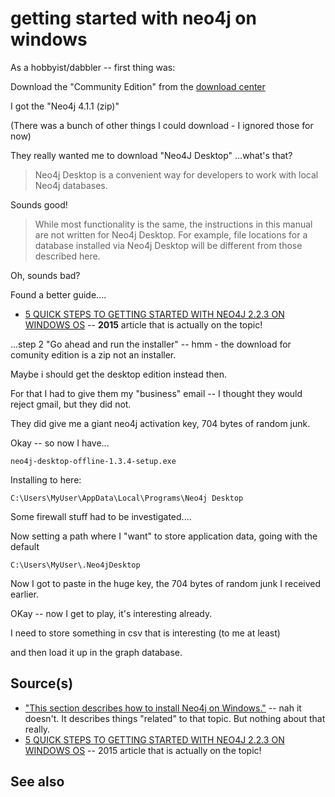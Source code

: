 # getting started with neo4j on windows

As a hobbyist/dabbler -- first thing was:

Download the "Community Edition" from the [download center](https://neo4j.com/download-center/#community)

I got the "Neo4j 4.1.1 (zip)"

(There was a bunch of other things I could download - I ignored those for now)

They really wanted me to download "Neo4J Desktop"
...what's that?

> Neo4j Desktop is a convenient way for developers to work with local Neo4j databases.

Sounds good!

> While most functionality is the same, the instructions in this manual are not written for Neo4j Desktop. For example, file locations for a database installed via Neo4j Desktop will be different from those described here.

Oh, sounds bad?


Found a better guide....

- [5 QUICK STEPS TO GETTING STARTED WITH NEO4J 2.2.3 ON WINDOWS OS](https://kvangundy.com/wp/5-quick-steps-to-getting-started-with-neo4j-2-2-3-on-windows-os/) -- **2015** article that is actually on the topic!

...step 2 "Go ahead and run the installer" -- hmm - the download for comunity edition is a zip not an installer.

Maybe i should get the desktop edition instead then.

For that I had to give them my "business" email -- I thought they would reject gmail, but they did not.

They did give me a giant neo4j activation key, 704 bytes of random junk.

Okay -- so now I have... 

	neo4j-desktop-offline-1.3.4-setup.exe


Installing to here:

	C:\Users\MyUser\AppData\Local\Programs\Neo4j Desktop

Some firewall stuff had to be investigated....

Now setting a path where I "want" to store application data, going with the default

	C:\Users\MyUser\.Neo4jDesktop

Now I got to paste in the huge key, the 704 bytes of random junk I received earlier.

OKay -- now I get to play, it's interesting already.

I need to store something in csv that is interesting (to me at least) 

and then load it up in the graph database.



## Source(s)

- ["This section describes how to install Neo4j on Windows."](https://neo4j.com/docs/operations-manual/current/installation/windows/) -- nah it doesn't. It describes things "related" to that topic. But nothing about that really.
- [5 QUICK STEPS TO GETTING STARTED WITH NEO4J 2.2.3 ON WINDOWS OS](https://kvangundy.com/wp/5-quick-steps-to-getting-started-with-neo4j-2-2-3-on-windows-os/) -- 2015 article that is actually on the topic!

## See also

